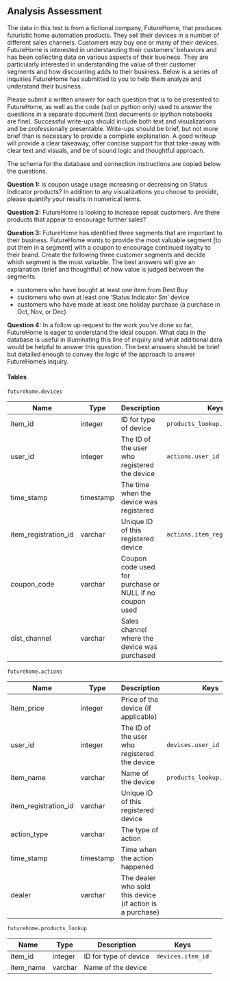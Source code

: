 ## Analysis Assessment

The data in this test is from a fictional company, FutureHome, that produces futuristic home automation products. They sell their devices in a number of different sales channels. Customers may buy one or many of their devices.  FutureHome is interested in understanding their customers’ behaviors and has been collecting data on various aspects of their business. They are particularly interested in understanding the value of their customer segments and how discounting adds to their business. Below is a series of inquiries FutureHome has submitted to you to help them analyze and understand their business.

Please submit a written answer for each question that is to be presented to FutureHome, as well as the code (sql or python only) used to answer the questions in a separate document (text documents or ipython notebooks are fine). Successful write-ups should include both text and visualizations and be professionally presentable. Write-ups should be brief, but not more brief than is necessary to provide a complete explanation. A good writeup will provide a clear takeaway, offer concise support for that take-away with clear text and visuals, and be of sound logic and thoughtful approach. 

The schema for the database and connection instructions are copied below the questions.


__Question 1:__ Is coupon usage usage increasing or decreasing on Status Indicator products?  In addition to any visualizations you choose to provide, please quantify your results in numerical terms.

__Question 2:__ FutureHome is looking to increase repeat customers. Are there products that appear to encourage further sales?

__Question 3:__ FutureHome has identified three segments that are important to their business.  FutureHome wants to provide the most valuable segment [to put them in a segment] with a coupon to encourage continued loyalty to their brand. Create the following three customer segments and decide which segment is the most valuable.  The best answers will give an explanation (brief and thoughtful) of how value is judged between the segments.
- customers who have bought at least one item from Best Buy
- customers who own at least one ‘Status Indicator Sm’ device
- customers who have made at least one holiday purchase (a purchase in Oct, Nov, or Dec)

__Question 4:__ In a follow up request to the work you’ve done so far, FutureHome is eager to understand the ideal coupon.  What data in the database is useful in illuminating this line of inquiry and what additional data would be helpful to answer this question.  The best answers should be brief but detailed enough to convey the logic of the approach to answer FutureHome’s inquiry.

#### Tables

`futurehome.devices`

| Name | Type | Description | Keys |
| ----- |-----|-----| -----|
|item_id |integer |ID for type of device |`products_lookup.item_id`|
|user_id|integer|The ID of the user who registered the device|`actions.user_id`|
|time_stamp|timestamp|The time when the device was registered||
|item_registration_id|varchar|Unique ID of this registered device|`actions.item_registration_id`|
|coupon_code|varchar|Coupon code used for purchase or NULL if no coupon used||
|dist_channel|varchar|Sales channel where the device was purchased|||

`futurehome.actions`

| Name | Type | Description | Keys |
| ----- |-----|-----| -----|
|item_price|integer|Price of the device (if applicable)||
|user_id|integer|The ID of the user who registered the device|`devices.user_id`|
|item_name|varchar|Name of the device|`products_lookup.item_name`|
|item_registration_id|varchar|Unique ID of this registered device||
|action_type|varchar|The type of action||
|time_stamp|timestamp|Time when the action happened||
|dealer|varchar|The dealer who sold this device (if action is a purchase)|||

`futurehome.products_lookup`

| Name | Type | Description | Keys |
| ----- |-----|-----| -----|
|item_id|integer|ID for type of device|`devices.item_id`|
|item_name|varchar|Name of the device|||
